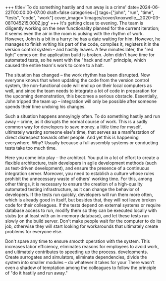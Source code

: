 +++
title='To do something hastily and run away is a crime'
date=2024-06-22T00:00:00-07:00
draft=false
categories=[]
tags=["john", "run", "time", "tests", "code", "work"]
cover_image='/images/cover/knoxwelle__2020-03-08T045215.000Z.jpg'
+++
It's getting close to evening. The team is diligently working on the new functionality planned for the current iteration; it seems even the air in the room is pulsing with the rhythm of work. However, John is a bit in a hurry: he has a date waiting for him. However, he manages to finish writing his part of the code, compiles it, registers it in the version control system – and hastily leaves.
A few minutes later, the "red light" comes on: the application build is broken. John didn't have time for automated tests, so he went with the "hack and run" principle, which caused the entire team's work to come to a halt.

The situation has changed – the work rhythm has been disrupted. Now everyone knows that when updating the code from the version control system, the non-functional code will end up on their local computers as well, and since the team needs to integrate a lot of code in preparation for the upcoming demonstration, this becomes a serious obstacle. Essentially, John tripped the team up – integration will only be possible after someone spends their time undoing his changes.

Such a situation happens annoyingly often. To do something hastily and run away –
crime, as it disrupts the normal course of work.
This is a sadly common way for developers to save money.
a little time for myself, ultimately wasting someone else's time,
that serves as a manifestation of direct disrespect towards other people. And yet this
is happening everywhere. Why? Usually because a full assembly
systems or conducting tests take too much time.

Here you come into play – the architect. You put in a lot of effort to create a flexible architecture, train developers in agile development methods (such as test-driven development), and ensure the presence of a continuous integration server. Moreover, you need to establish a culture whose rules prohibit the unnecessary waste of others' working time. For this, among other things, it is necessary to ensure the creation of a high-quality automated testing infrastructure, as it can change the behavior of developers. If the tests run quickly, developers will run them more often, which is already good in itself, but besides that, they will not leave broken code for their colleagues. If the tests depend on external systems or require database access to run, modify them so they can be executed locally with stubs (or at least with an in-memory database), and let these tests run slowly on the build server. Don't make people wait for the computer to do its job, otherwise they will start looking for workarounds that ultimately create problems for everyone else.

Don't spare any time to ensure smooth operation with the system.
This increases labor efficiency, eliminates reasons for employees to avoid work, and ultimately contributes to speeding up the process.
developments. Create surrogates and simulators, eliminate dependencies,
divide the system into smaller modules – do whatever it takes for your
There wasn't even a shadow of temptation among the colleagues to follow the principle of "do it hastily and run away."